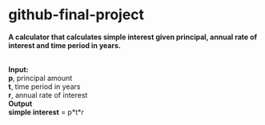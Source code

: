 # github-final-project

<b>A calculator that calculates simple interest given principal, annual rate of interest and time period in years.</b>
<br><br>
<p>
<b>Input:</b><br>
   <b>p</b>, principal amount<br>
   <b>t</b>, time period in years<br>
   <b>r</b>, annual rate of interest<br>
<b>Output</b><br>
   <b>simple interest</b> = p*t*r<br>
</p>
